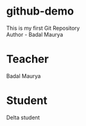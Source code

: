 # github-demo
This is my first Git Repository
<br>
Author - Badal Maurya

# Teacher
Badal Maurya

# Student
Delta student